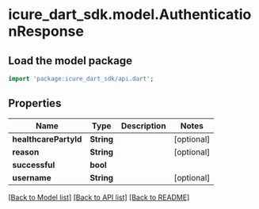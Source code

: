 # icure_dart_sdk.model.AuthenticationResponse

## Load the model package
```dart
import 'package:icure_dart_sdk/api.dart';
```

## Properties
Name | Type | Description | Notes
------------ | ------------- | ------------- | -------------
**healthcarePartyId** | **String** |  | [optional] 
**reason** | **String** |  | [optional] 
**successful** | **bool** |  | 
**username** | **String** |  | [optional] 

[[Back to Model list]](../README.md#documentation-for-models) [[Back to API list]](../README.md#documentation-for-api-endpoints) [[Back to README]](../README.md)


